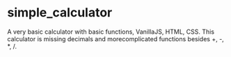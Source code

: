 # simple_calculator
A very basic calculator with basic functions, VanillaJS, HTML, CSS. This calculator is missing decimals and morecomplicated functions besides +, -, *, /. 
